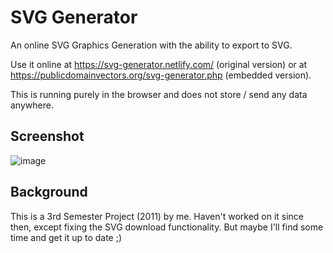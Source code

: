 SVG Generator
=============

An online SVG Graphics Generation with the ability to export to SVG. 

Use it online at https://svg-generator.netlify.com/ (original version) or at https://publicdomainvectors.org/svg-generator.php (embedded version).

This is running purely in the browser and does not store / send any data anywhere.

## Screenshot

![image](https://user-images.githubusercontent.com/470980/170816861-8cc06b0d-cb6e-4ad0-b8f7-9ba0122baf15.png)

## Background

This is a 3rd Semester Project (2011) by me. 
Haven't worked on it since then, except fixing the SVG download functionality. 
But maybe I'll find some time and get it up to date ;)
